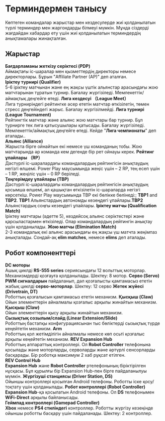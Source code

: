 Терминдермен танысу 
===================  

Көптеген командалар жарыстар мен кездесулерде жиі қолданылатын түрлі терминдер мен жаргондарды білмеуі мүмкін. Мұнда сіздерді жағдайдан хабардар ету үшін жиі қолданылатын терминдердің анықтамалары жинақталған. 

**Жарыстар**  
----------------  
**Бағдарламаны жеткізу серіктесі (PDP)**  
  Аймақтағы іс-шаралар мен қызметтердің директоры немесе директорлары. Бұрын "Affiliate Partner (AP)" деп аталған.  
**Іріктеу турнирі (Qualifier)**  
   5-6 іріктеу матчынан және ең жақсы үштік альянстар арасындағы жою матчтарынан тұратын турнир. Бағалау жүргізіледі. Мемлекеттік/аймақтық деңгейге өтеді.
**Лига кездесуі （League Meet）**  
   Лига турниріндегі рейтингке әсер ететін матчтар өткізілетін, төмен стресс деңгейіндегі жарыс. Бағалау жүргізілмейді. 
**Лига турнирі (League Tournament)**  
   Рейтингтік матчтар және альянс жою матчтары бар турнир. Бұл турнирге тек лига қатысушылары қатысады. Бағалау жүргізіледі. Мемлекеттік/аймақтық деңгейге өтеді. Кейде "**Лига чемпионаты**" деп аталады..  
**Альянс (Alliance)**  
   Жарыста бірге ойнайтын екі немесе үш команданың тобы. Жою матчтарында әр команда кем дегенде бір рет ойнауы керек.
**Рейтинг ұпайлары （RP）**  
   Дәстүрлі іс-шаралардағы командалардың рейтингісін анықтаудың негізгі өлшемі. Power Play маусымында жеңіс үшін – 2 RP, тең есеп үшін – 1 RP, жеңіліс үшін – 0 RP беріледі.   
**Теңгерімдеу ұпайлары (TBP)**  
   Дәстүрлі іс-шаралардағы командалардың рейтингісін анықтаудың қосымша өлшемі, ал қашықтан өткізілетін іс-шараларда негізгі көрсеткіш. Power Play маусымында TBP екі бөлікке бөлінеді:; **TBP1** and **TBP2**. **TBP1** Альянстардың автономды кезеңдегі ұпайлары.**TBP2** Альянстардың соңғы кезеңдегі ұпайлары.
**Іріктеу матчы (Qualification Match)**  
   Іріктеу матчтары (әдетте 5), кездейсоқ альянс серіктестері және қарсыластармен өткізіледі. Олар командалардың рейтингін анықтау үшін қолданылады.
**Жою матчы (Elimination Match)**  
   2-3 командалық екі альянс арасындағы ең жақсы үш матчта жеңімпаз анықталады. Сондай-ақ **elim matches**, немесе **elims** деп аталады.  

**Робот компоненттері**  
---------------------  
**DC моторы**  
   Ашық циклді **RS-555 series** сериясындағы 12 вольттық моторлар. Механизмдерді қозғауға қолданылады. Шектеу: 8 мотор. 
**Серво (Servo)**  
   **PWM сигналдарын** пайдаланып, дәл қозғалысты қамтамасыз ететін жабық циклді **серво-моторлар**. Шектеу: 12 серво 
**Жетек жүйесі (Drivetrain, DT)**  
   Роботтың қозғалысын қамтамасыз ететін механизм.
**Қысқыш (Claw)**  
   Ойын элементтерін айналмалы қозғалыс арқылы жинайтын механизм.
**Қысқыш (Claw)**  
   Ойын элементтерін қысу арқылы жинайтын механизм.  
**Сызықтық созылым/слайд (Linear Extension/Slide)**  
   Роботтың бастапқы конфигурациясынан тыс бөліктерді сызықтық түрде кеңейтетін механизм.
**Arm**  
   Роботтың қол жетімділігін айналмалы немесе көп осьті қозғалыс арқылы кеңейтетін механизм.
**REV Expansion Hub**  
   Роботтың аппараттық контроллері. Ол **Robot Controller** телефонына қосылады және моторларды, серволарды және әртүрлі сенсорларды басқарады. Бір роботқа максимум 2 хаб рұқсат етілген.  
**REV Control Hub**  
   **Expansion Hub** және **Robot Controller** pтелефонының біріктірілген нұсқасы. Бұл құрылғы бір Expansion Hub-пен бірге пайдаланылуы мүмкін.
**Жүргізуші станциясы (Driver Station, DS)**  
   Ойыншы контроллері қосылған Android телефоны. Роботты іске қосу/тоқтату үшін қолданылады. 
**Робот контроллері (Robot Controller)**  
   **Expansion Hub**-қа қосылатын Android телефоны. Ол **DS** телефонымен **WiFi-Direct** арқылы байланысады.  
**Геймпад контроллері (Gamepad Controller)**  
   **Xbox** немесе **PS4 стиліндегі**  контроллер. Роботты жүргізу кезеңінде ойыншы роботты басқару үшін пайдаланады. Шектеу: 2 контроллер.